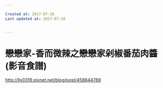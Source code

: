 ```yaml
---

Created at: 2017-07-26
Last updated at: 2017-07-26


---
```


# 戀戀家-香而微辣之戀戀家剁椒番茄肉醬(影音食譜)


<http://llv0319.pixnet.net/blog/post/458844788>

